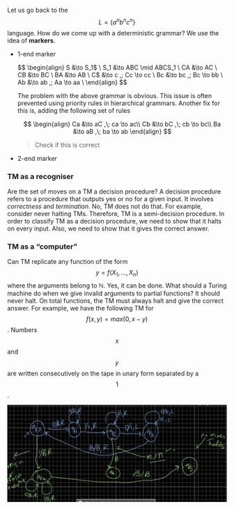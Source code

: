 <!-- # Lecture 24

> `10-03-22` -->

Let us go back to the $$L = \{a^nb^nc^n\}$$ language. How do we come up with a deterministic grammar? We use the idea of **markers**.

- 1-end marker 
  
  
  $$
  \begin{align}
  S &\to S_1$ \\
  S_1 &\to ABC \mid ABCS_1 \\
  CA &\to AC \\
  CB &\to BC \\
  BA &\to AB \\
  C$ &\to c ,\;  Cc \to cc \\
  Bc &\to bc ,\; Bc \to bb \\
  Ab &\to ab ,\; Aa \to aa \\
  \end{align}
  $$
  
  
  The problem with the above grammar is obvious. This issue is often prevented using priority rules in hierarchical grammars. Another fix for this is, adding the following set of rules
  
  
  $$
  \begin{align}
  Ca &\to aC ,\; ca \to ac\\
  Cb &\to bC ,\; cb \to bc\\
  Ba &\to aB ,\; ba \to ab
  \end{align}
  $$
  
  
  
  > Check if this is correct
  
- 2-end marker

### TM as a recogniser

Are the set of moves on a TM a decision procedure? A decision procedure refers to a procedure that outputs yes or no for a given input.  It involves *correctness* and *termination*. No, TM does not do that. For example, consider never halting TMs. Therefore, TM is a semi-decision procedure. In order to classify TM as a decision procedure, we need to show that it halts on every input. Also, we need to show that it gives the correct answer.

### TM as a “computer”

Can TM replicate any function of the form $$y = f(X_1, \dots, X_n)$$ where the arguments belong to $\mathbb N$. Yes, it can be done. What should a Turing machine do when we give invalid arguments to partial functions? It should never halt. On total functions, the TM must always halt and give the correct answer. For example, we have the following TM for $$f(x, y) = max(0, x - y)$$. Numbers $$x$$ and $$y$$ are written consecutively on the tape in unary form separated by a $$1$$. 

![image-20220328173509367](/assets/img/Automata/image-20220328173509367.png)





